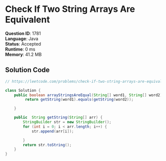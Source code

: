 # Check If Two String Arrays Are Equivalent

**Question ID**: 1781  
**Language**: Java  
**Status**: Accepted  
**Runtime**: 0 ms  
**Memory**: 41.2 MB  

## Solution Code
```java
// https://leetcode.com/problems/check-if-two-string-arrays-are-equivalent

class Solution {
    public boolean arrayStringsAreEqual(String[] word1, String[] word2) {
         return getString(word1).equals(getString(word2));

    }

    public  String getString(String[] arr) {
        StringBuilder str = new StringBuilder();
        for (int i = 0; i < arr.length; i++) {
            str.append(arr[i]);

        }
        return str.toString();
    }
}
```
